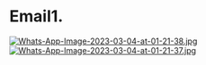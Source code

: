 # Email1.
[![Whats-App-Image-2023-03-04-at-01-21-38.jpg](https://i.postimg.cc/dtXrPyX3/Whats-App-Image-2023-03-04-at-01-21-38.jpg)](https://postimg.cc/QHQHcHjZ)
[![Whats-App-Image-2023-03-04-at-01-21-37.jpg](https://i.postimg.cc/C5R5mvwN/Whats-App-Image-2023-03-04-at-01-21-37.jpg)](https://postimg.cc/m1GTryzz)
